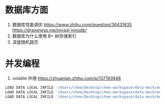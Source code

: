 
# 数据库方面

1. 数据库性能调优 https://www.zhihu.com/question/36431635
https://draveness.me/mysql-innodb/
2. 数据库为什么使用 B+ 树存储索引
3. 深度随机跳页

# 并发编程

1. volatile 作用 https://zhuanlan.zhihu.com/p/137193948


```sh
LOAD DATA LOCAL INFILE '/Users/chee/Desktop/chee-workspace/data-mock/mock_output/mock_students.txt' INTO TABLE student FIELDS TERMINATED BY ',' (name, sex, birth, phone, email, province, city, address);
LOAD DATA LOCAL INFILE '/Users/chee/Desktop/chee-workspace/data-mock/mock_output/mock_courses.txt' INTO TABLE course FIELDS TERMINATED BY ',' (name);
LOAD DATA LOCAL INFILE '/Users/chee/Desktop/chee-workspace/data-mock/mock_output/mock_score.txt' INTO TABLE student_course_score FIELDS TERMINATED BY ',' (student_id, course_id, score, create_date, create_timestamp);
```